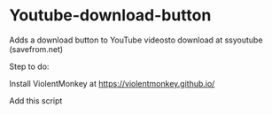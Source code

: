 # Youtube-download-button
Adds a download button to YouTube videosto download at ssyoutube (savefrom.net)

Step to do:

Install ViolentMonkey at https://violentmonkey.github.io/

Add this script
